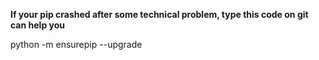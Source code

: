 **If your pip crashed after some technical problem, type this code on git can help you**

python -m ensurepip --upgrade
